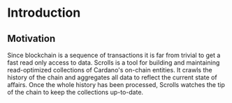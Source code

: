 # Introduction

## Motivation

Since blockchain is a sequence of transactions it is far from trivial to get a fast read only access to data. Scrolls is a tool for building and maintaining read-optimized collections of Cardano's on-chain entities. It crawls the history of the chain and aggregates all data to reflect the current state of affairs. Once the whole history has been processed, Scrolls watches the tip of the chain to keep the collections up-to-date. 
